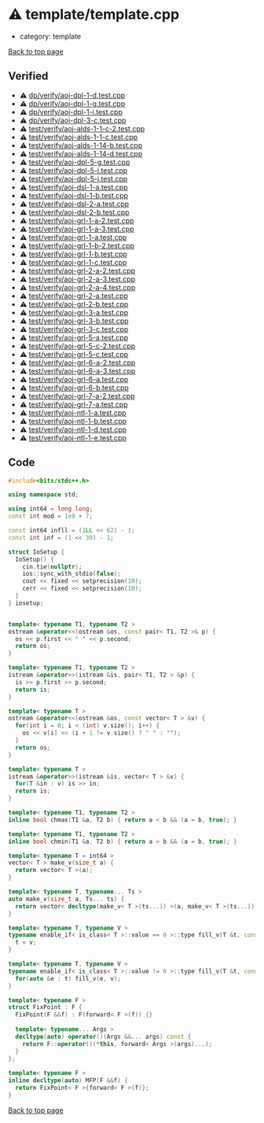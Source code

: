 <!-- mathjax config similar to math.stackexchange -->
<script type="text/javascript" async
  src="https://cdnjs.cloudflare.com/ajax/libs/mathjax/2.7.5/MathJax.js?config=TeX-MML-AM_CHTML">
</script>
<script type="text/x-mathjax-config">
  MathJax.Hub.Config({
    TeX: { equationNumbers: { autoNumber: "AMS" }},
    tex2jax: {
      inlineMath: [ ['$','$'] ],
      processEscapes: true
    },
    "HTML-CSS": { matchFontHeight: false },
    displayAlign: "left",
    displayIndent: "2em"
  });
</script>

<script type="text/javascript" src="https://cdnjs.cloudflare.com/ajax/libs/jquery/3.4.1/jquery.min.js"></script>
<script src="https://cdn.jsdelivr.net/npm/jquery-balloon-js@1.1.2/jquery.balloon.min.js" integrity="sha256-ZEYs9VrgAeNuPvs15E39OsyOJaIkXEEt10fzxJ20+2I=" crossorigin="anonymous"></script>
<script type="text/javascript" src="../../assets/js/copy-button.js"></script>
<link rel="stylesheet" href="../../assets/css/copy-button.css" />


# :warning: template/template.cpp
* category: template


[Back to top page](../../index.html)



## Verified
* :warning: [dp/verify/aoj-dpl-1-d.test.cpp](../../verify/dp/verify/aoj-dpl-1-d.test.cpp.html)
* :warning: [dp/verify/aoj-dpl-1-g.test.cpp](../../verify/dp/verify/aoj-dpl-1-g.test.cpp.html)
* :warning: [dp/verify/aoj-dpl-1-i.test.cpp](../../verify/dp/verify/aoj-dpl-1-i.test.cpp.html)
* :warning: [dp/verify/aoj-dpl-3-c.test.cpp](../../verify/dp/verify/aoj-dpl-3-c.test.cpp.html)
* :warning: [test/verify/aoj-alds-1-1-c-2.test.cpp](../../verify/test/verify/aoj-alds-1-1-c-2.test.cpp.html)
* :warning: [test/verify/aoj-alds-1-1-c.test.cpp](../../verify/test/verify/aoj-alds-1-1-c.test.cpp.html)
* :warning: [test/verify/aoj-alds-1-14-b.test.cpp](../../verify/test/verify/aoj-alds-1-14-b.test.cpp.html)
* :warning: [test/verify/aoj-alds-1-14-d.test.cpp](../../verify/test/verify/aoj-alds-1-14-d.test.cpp.html)
* :warning: [test/verify/aoj-dpl-5-g.test.cpp](../../verify/test/verify/aoj-dpl-5-g.test.cpp.html)
* :warning: [test/verify/aoj-dpl-5-i.test.cpp](../../verify/test/verify/aoj-dpl-5-i.test.cpp.html)
* :warning: [test/verify/aoj-dpl-5-j.test.cpp](../../verify/test/verify/aoj-dpl-5-j.test.cpp.html)
* :warning: [test/verify/aoj-dsl-1-a.test.cpp](../../verify/test/verify/aoj-dsl-1-a.test.cpp.html)
* :warning: [test/verify/aoj-dsl-1-b.test.cpp](../../verify/test/verify/aoj-dsl-1-b.test.cpp.html)
* :warning: [test/verify/aoj-dsl-2-a.test.cpp](../../verify/test/verify/aoj-dsl-2-a.test.cpp.html)
* :warning: [test/verify/aoj-dsl-2-b.test.cpp](../../verify/test/verify/aoj-dsl-2-b.test.cpp.html)
* :warning: [test/verify/aoj-grl-1-a-2.test.cpp](../../verify/test/verify/aoj-grl-1-a-2.test.cpp.html)
* :warning: [test/verify/aoj-grl-1-a-3.test.cpp](../../verify/test/verify/aoj-grl-1-a-3.test.cpp.html)
* :warning: [test/verify/aoj-grl-1-a.test.cpp](../../verify/test/verify/aoj-grl-1-a.test.cpp.html)
* :warning: [test/verify/aoj-grl-1-b-2.test.cpp](../../verify/test/verify/aoj-grl-1-b-2.test.cpp.html)
* :warning: [test/verify/aoj-grl-1-b.test.cpp](../../verify/test/verify/aoj-grl-1-b.test.cpp.html)
* :warning: [test/verify/aoj-grl-1-c.test.cpp](../../verify/test/verify/aoj-grl-1-c.test.cpp.html)
* :warning: [test/verify/aoj-grl-2-a-2.test.cpp](../../verify/test/verify/aoj-grl-2-a-2.test.cpp.html)
* :warning: [test/verify/aoj-grl-2-a-3.test.cpp](../../verify/test/verify/aoj-grl-2-a-3.test.cpp.html)
* :warning: [test/verify/aoj-grl-2-a-4.test.cpp](../../verify/test/verify/aoj-grl-2-a-4.test.cpp.html)
* :warning: [test/verify/aoj-grl-2-a.test.cpp](../../verify/test/verify/aoj-grl-2-a.test.cpp.html)
* :warning: [test/verify/aoj-grl-2-b.test.cpp](../../verify/test/verify/aoj-grl-2-b.test.cpp.html)
* :warning: [test/verify/aoj-grl-3-a.test.cpp](../../verify/test/verify/aoj-grl-3-a.test.cpp.html)
* :warning: [test/verify/aoj-grl-3-b.test.cpp](../../verify/test/verify/aoj-grl-3-b.test.cpp.html)
* :warning: [test/verify/aoj-grl-3-c.test.cpp](../../verify/test/verify/aoj-grl-3-c.test.cpp.html)
* :warning: [test/verify/aoj-grl-5-a.test.cpp](../../verify/test/verify/aoj-grl-5-a.test.cpp.html)
* :warning: [test/verify/aoj-grl-5-c-2.test.cpp](../../verify/test/verify/aoj-grl-5-c-2.test.cpp.html)
* :warning: [test/verify/aoj-grl-5-c.test.cpp](../../verify/test/verify/aoj-grl-5-c.test.cpp.html)
* :warning: [test/verify/aoj-grl-6-a-2.test.cpp](../../verify/test/verify/aoj-grl-6-a-2.test.cpp.html)
* :warning: [test/verify/aoj-grl-6-a-3.test.cpp](../../verify/test/verify/aoj-grl-6-a-3.test.cpp.html)
* :warning: [test/verify/aoj-grl-6-a.test.cpp](../../verify/test/verify/aoj-grl-6-a.test.cpp.html)
* :warning: [test/verify/aoj-grl-6-b.test.cpp](../../verify/test/verify/aoj-grl-6-b.test.cpp.html)
* :warning: [test/verify/aoj-grl-7-a-2.test.cpp](../../verify/test/verify/aoj-grl-7-a-2.test.cpp.html)
* :warning: [test/verify/aoj-grl-7-a.test.cpp](../../verify/test/verify/aoj-grl-7-a.test.cpp.html)
* :warning: [test/verify/aoj-ntl-1-a.test.cpp](../../verify/test/verify/aoj-ntl-1-a.test.cpp.html)
* :warning: [test/verify/aoj-ntl-1-b.test.cpp](../../verify/test/verify/aoj-ntl-1-b.test.cpp.html)
* :warning: [test/verify/aoj-ntl-1-d.test.cpp](../../verify/test/verify/aoj-ntl-1-d.test.cpp.html)
* :warning: [test/verify/aoj-ntl-1-e.test.cpp](../../verify/test/verify/aoj-ntl-1-e.test.cpp.html)


## Code
```cpp
#include<bits/stdc++.h>

using namespace std;

using int64 = long long;
const int mod = 1e9 + 7;

const int64 infll = (1LL << 62) - 1;
const int inf = (1 << 30) - 1;

struct IoSetup {
  IoSetup() {
    cin.tie(nullptr);
    ios::sync_with_stdio(false);
    cout << fixed << setprecision(10);
    cerr << fixed << setprecision(10);
  }
} iosetup;


template< typename T1, typename T2 >
ostream &operator<<(ostream &os, const pair< T1, T2 >& p) {
  os << p.first << " " << p.second;
  return os;
}

template< typename T1, typename T2 >
istream &operator>>(istream &is, pair< T1, T2 > &p) {
  is >> p.first >> p.second;
  return is;
}

template< typename T >
ostream &operator<<(ostream &os, const vector< T > &v) {
  for(int i = 0; i < (int) v.size(); i++) {
    os << v[i] << (i + 1 != v.size() ? " " : "");
  }
  return os;
}

template< typename T >
istream &operator>>(istream &is, vector< T > &v) {
  for(T &in : v) is >> in;
  return is;
}

template< typename T1, typename T2 >
inline bool chmax(T1 &a, T2 b) { return a < b && (a = b, true); }

template< typename T1, typename T2 >
inline bool chmin(T1 &a, T2 b) { return a > b && (a = b, true); }

template< typename T = int64 >
vector< T > make_v(size_t a) {
  return vector< T >(a);
}

template< typename T, typename... Ts >
auto make_v(size_t a, Ts... ts) {
  return vector< decltype(make_v< T >(ts...)) >(a, make_v< T >(ts...));
}

template< typename T, typename V >
typename enable_if< is_class< T >::value == 0 >::type fill_v(T &t, const V &v) {
  t = v;
}

template< typename T, typename V >
typename enable_if< is_class< T >::value != 0 >::type fill_v(T &t, const V &v) {
  for(auto &e : t) fill_v(e, v);
}

template< typename F >
struct FixPoint : F {
  FixPoint(F &&f) : F(forward< F >(f)) {}
 
  template< typename... Args >
  decltype(auto) operator()(Args &&... args) const {
    return F::operator()(*this, forward< Args >(args)...);
  }
};
 
template< typename F >
inline decltype(auto) MFP(F &&f) {
  return FixPoint< F >{forward< F >(f)};
}

```

[Back to top page](../../index.html)

